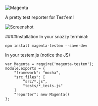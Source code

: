![Magenta](https://cloud.githubusercontent.com/assets/1455979/19179661/c962f6cc-8c14-11e6-9e0d-1b875fa5173c.png)

A pretty test reporter for Test'em!

![Screenshot](https://cloud.githubusercontent.com/assets/1455979/19179674/016d3c58-8c15-11e6-9cc9-dfbe368fcd37.png)

####Installation
In your snazzy terminal:
```
npm install magenta-testem --save-dev
```

In your testem.js (notice the JS)
```
var Magenta = require('magenta-testem');
module.exports = {
    "framework": "mocha",
    "src_files": [
        "src/*.js",
        "tests/*_tests.js"
    ]
    "reporter": new Magenta()
};
```
